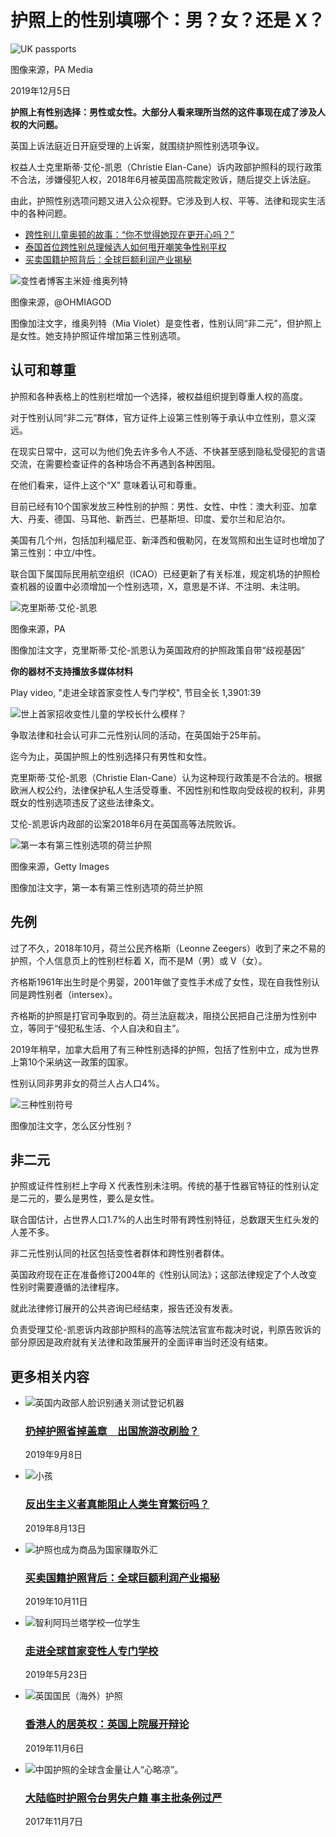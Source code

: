 # 护照上的性别填哪个：男？女？还是 X？

![UK passports](https://ichef.bbci.co.uk/ace/ws/640/cpsprodpb/8D20/production/_109982163_passport.jpg.webp)

图像来源，PA Media

2019年12月5日

**护照上有性别选择：男性或女性。大部分人看来理所当然的这件事现在成了涉及人权的大问题。**

英国上诉法庭近日开庭受理的上诉案，就围绕护照性别选项争议。

权益人士克里斯蒂·艾伦-凯恩（Christie Elan-Cane）诉内政部护照科的现行政策不合法，涉嫌侵犯人权，2018年6月被英国高院裁定败诉，随后提交上诉法庭。

由此，护照性别选项问题又进入公众视野。它涉及到人权、平等、法律和现实生活中的各种问题。

-   [跨性别儿童奥顿的故事：“你不觉得她现在更开心吗？”](/zhongwen/simp/uk-47456691)
-   [泰国首位跨性别总理候选人如何甩开嘲笑争性别平权](/zhongwen/simp/world-47482958)
-   [买卖国籍护照背后：全球巨额利润产业揭秘](/ukchina/simp/50017389)

![变性者博客主米娅·维奥列特](https://ichef.bbci.co.uk/ace/ws/640/cpsprodpb/D5B6/production/_110001745_2c2b0e7b-a4c2-42a8-a364-05a7d2d1153e.jpg.webp)

图像来源，@OHMIAGOD

图像加注文字，维奥列特（Mia Violet）是变性者，性别认同“非二元”，但护照上是女性。她支持护照证件增加第三性别选项。

## 认可和尊重

护照和各种表格上的性别栏增加一个选择，被权益组织提到尊重人权的高度。

对于性别认同“非二元”群体，官方证件上设第三性别等于承认中立性别，意义深远。

在现实日常中，这可以为他们免去许多令人不适、不快甚至感到隐私受侵犯的言语交流，在需要检查证件的各种场合不再遇到各种困阻。

在他们看来，证件上这个“X” 意味着认可和尊重。

目前已经有10个国家发放三种性别的护照：男性、女性、中性：澳大利亚、加拿大、丹麦、德国、马耳他、新西兰、巴基斯坦、印度、爱尔兰和尼泊尔。

美国有几个州，包括加利福尼亚、新泽西和俄勒冈，在发驾照和出生证时也增加了第三性别：中立/中性。

联合国下属国际民用航空组织（ICAO）已经更新了有关标准，规定机场的护照检查机器的设置中必须增加一个性别选项，X，意思是不详、不注明、未注明。

![克里斯蒂·艾伦-凯恩](https://ichef.bbci.co.uk/ace/ws/640/cpsprodpb/12792/production/_98266657_042316958-1.jpg.webp)

图像来源，PA

图像加注文字，克里斯蒂·艾伦-凯恩认为英国政府的护照政策自带“歧视基因”

**你的器材不支持播放多媒体材料**

Play video, "走进全球首家变性人专门学校", 节目全长 1,3901:39

![世上首家招收变性儿童的学校长什么模样？](https://ichef.bbci.co.uk/images/ic/512xn/p079ylrd.jpg.webp)

争取法律和社会认可非二元性别认同的活动，在英国始于25年前。

迄今为止，英国护照上的性别选择只有男性和女性。

克里斯蒂·艾伦-凯恩（Christie Elan-Cane）认为这种现行政策是不合法的。根据欧洲人权公约，法律保护私人生活受尊重、不因性别和性取向受歧视的权利，非男既女的性别选项违反了这些法律条文。

艾伦-凯恩诉内政部的讼案2018年6月在英国高等法院败诉。

![第一本有第三性别选项的荷兰护照](https://ichef.bbci.co.uk/ace/ws/640/cpsprodpb/123D6/production/_110001747_mediaitem110001746.jpg.webp)

图像来源，Getty Images

图像加注文字，第一本有第三性别选项的荷兰护照

## 先例

过了不久，2018年10月，荷兰公民齐格斯（Leonne Zeegers）收到了来之不易的护照，个人信息页上的性别栏标着 X，而不是M（男）或 V（女）。

齐格斯1961年出生时是个男婴，2001年做了变性手术成了女性，现在自我性别认同是跨性别者（intersex）。

齐格斯的护照是打官司争取到的。荷兰法庭裁决，阻挠公民把自己注册为性别中立，等同于“侵犯私生活、个人自决和自主”。

2019年稍早，加拿大启用了有三种性别选择的护照，包括了性别中立，成为世界上第10个采纳这一政策的国家。

性别认同非男非女的荷兰人占人口4%。

![三种性别符号](https://ichef.bbci.co.uk/ace/ws/640/cpsprodpb/3D5E/production/_110001751_mediaitem110001750.jpg.webp)

图像加注文字，怎么区分性别？

## 非二元

护照或证件性别栏上字母 X 代表性别未注明。传统的基于性器官特征的性别认定是二元的，要么是男性，要么是女性。

联合国估计，占世界人口1.7%的人出生时带有跨性别特征，总数跟天生红头发的人差不多。

非二元性别认同的社区包括变性者群体和跨性别者群体。

英国政府现在正在准备修订2004年的《性别认同法》；这部法律规定了个人改变性别时需要遵循的法律程序。

就此法律修订展开的公共咨询已经结束，报告还没有发表。

负责受理艾伦-凯恩诉内政部护照科的高等法院法官宣布裁决时说，判原告败诉的部分原因是政府就有关法律和政策展开的全面评审当时还没有结束。

## 更多相关内容

-   ![英国内政部人脸识别通关测试登记机器](https://ichef.bbci.co.uk/ace/ws/660/cpsprodpb/3704/production/_108648041_p07mpr44.jpg.webp)
    
    ### [扔掉护照省掉盖章　出国旅游改刷脸？](/zhongwen/simp/science-49616381)
    
    2019年9月8日
    
-   ![小孩](https://ichef.bbci.co.uk/ace/ws/660/cpsprodpb/307A/production/_108301421_6bdfd0d4-6133-4842-87d4-646e223fb2bc.jpg.webp)
    
    ### [反出生主义者真能阻止人类生育繁衍吗？](/zhongwen/simp/world-49336479)
    
    2019年8月13日
    
-   ![护照也成为商品为国家赚取外汇](https://ichef.bbci.co.uk/ace/ws/660/cpsprodpb/173A3/production/_109193159_26c1d721-64c8-49e2-aff9-d7227402adec.jpg.webp)
    
    ### [买卖国籍护照背后：全球巨额利润产业揭秘](/ukchina/simp/50017389)
    
    2019年10月11日
    
-   ![智利阿玛兰塔学校一位学生](https://ichef.bbci.co.uk/ace/ws/660/cpsprodpb/9EED/production/_107058604_p079ylrd.jpg.webp)
    
    ### [走进全球首家变性人专门学校](/zhongwen/simp/world-48362125)
    
    2019年5月23日
    
-   ![英国国民（海外）护照](https://ichef.bbci.co.uk/ace/ws/660/cpsprodpb/B7B1/production/_109552074_hk-passport.jpg.webp)
    
    ### [香港人的居英权：英国上院展开辩论](/zhongwen/simp/uk-50307904)
    
    2019年11月6日
    
-   ![中国护照的全球含金量让人“心略凉”。](https://ichef.bbci.co.uk/ace/ws/660/cpsprodpb/6D28/production/_98644972_657238.jpg.webp)
    
    ### [大陆临时护照令台男失户籍 事主批条例过严](/zhongwen/simp/chinese-news-41897486)
    
    2017年11月7日